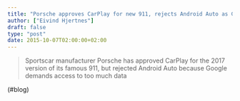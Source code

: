 ```yaml
---
title: "Porsche approves CarPlay for new 911, rejects Android Auto as Google demands too much data | 9to5Mac"
author: ["Eivind Hjertnes"]
draft: false
type: "post"
date: 2015-10-07T02:00:00+02:00
---
```


> Sportscar manufacturer Porsche has approved CarPlay for the 2017
> version of its famous 911, but rejected Android Auto because Google
> demands access to too much data

(#blog)
